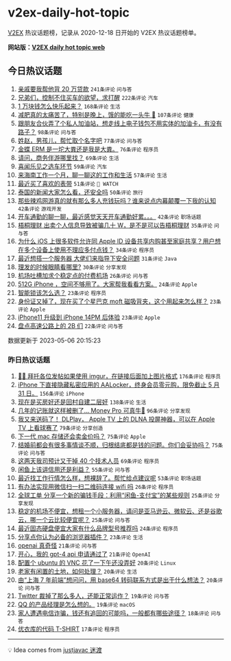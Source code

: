 # v2ex-daily-hot-topic

[V2EX](https://www.v2ex.com/) 热议话题榜，记录从 2020-12-18 日开始的 V2EX 热议话题榜单。

**网站版：[V2EX daily hot topic web](https://boojack.github.io/v2ex-daily-hot-topic-web/)**

## 今日热议话题

<!-- TODAY BEGIN -->

1. [亲戚要我帮他背 20 万贷款](https://www.v2ex.com/t/937735) `241条评论` `问与答`
1. [兄弟们，控制不住买车的欲望，求打醒](https://www.v2ex.com/t/937813) `222条评论` `汽车`
1. [1 万块钱怎么快乐起来？](https://www.v2ex.com/t/937776) `168条评论` `生活`
1. [减肥真的太痛苦了，特别是晚上，饿的能吃一头牛 🐂](https://www.v2ex.com/t/937747) `107条评论` `健康`
1. [跟朋友合伙弄了个私人加油站，想走线上电子钱包不用实体的加油卡，有没有路子？](https://www.v2ex.com/t/937737) `98条评论` `问与答`
1. [姓赵，男孩儿，帮忙取个名字吧](https://www.v2ex.com/t/937789) `77条评论` `问与答`
1. [金蝶 ERM 是一坨大粪还是我是大粪。](https://www.v2ex.com/t/937894) `76条评论` `程序员`
1. [请问，商务伴游哪里找？](https://www.v2ex.com/t/937887) `69条评论` `生活`
1. [喜闻乐见之选车环节](https://www.v2ex.com/t/937778) `59条评论` `汽车`
1. [来海南工作一个月，聊一聊这的工作和生活](https://www.v2ex.com/t/937745) `57条评论` `生活`
1. [最近买了喜欢的表带](https://www.v2ex.com/t/937743) `51条评论` ` WATCH`
1. [泰国的新闻大家怎么看，还安全吗](https://www.v2ex.com/t/937756) `50条评论` `旅行`
1. [那些辣鸡网游真的就有那么多人充钱玩吗？谁来说点内幕颠覆一下我的认知](https://www.v2ex.com/t/937916) `42条评论` `游戏开发`
1. [开车通勤的聊一聊，最近感觉天天开车通勤好累。。。](https://www.v2ex.com/t/937876) `42条评论` `职场话题`
1. [梧桐理财 出卖个人信息导致被骗几十 W，是不是可以告梧桐理财](https://www.v2ex.com/t/937884) `35条评论` `问与答`
1. [为什么 iOS 上很多软件允许同 Apple ID 设备共享内购甚至家庭共享？用户想在多个设备上使用不理应多付点钱？](https://www.v2ex.com/t/937817) `34条评论` `程序员`
1. [最近想搭一个服务器 大佬们来指导下安全问题](https://www.v2ex.com/t/937762) `31条评论` `Java`
1. [理发的时候眼睛看哪里?](https://www.v2ex.com/t/937792) `30条评论` `分享发现`
1. [机场吐槽加求个稳定点的付费机场](https://www.v2ex.com/t/937841) `26条评论` `问与答`
1. [512G iPhone ，空间不够用了。大家帮我看看方案。](https://www.v2ex.com/t/937852) `24条评论` `Apple`
1. [智能锁该怎么选？](https://www.v2ex.com/t/937872) `23条评论` `程序员`
1. [身份证又掉了，现在买了个星巴克 moft 磁吸背夹，这个用起来怎么样？](https://www.v2ex.com/t/937842) `23条评论` `Apple`
1. [iPhone11 升级到 iPhone 14PM 后体验](https://www.v2ex.com/t/937825) `23条评论` `Apple`
1. [盘点高速公路上的 2B 们](https://www.v2ex.com/t/937914) `22条评论` `问与答`

数据更新于 2023-05-06 20:15:23

<!-- TODAY END -->

### 昨日热议话题

<!-- YESTERDAY BEGIN -->

1. [🙏🏻 拜托各位发帖如果使用 imgur，在链接后面加上图片格式](https://www.v2ex.com/t/937487) `176条评论` `程序员`
1. [iPhone 下直接隐藏私密应用的 AALocker，终身会员零元购，限免截止 5 月 31 日。](https://www.v2ex.com/t/937573) `156条评论` `iPhone`
1. [现在是买房好还是回村自建二层好](https://www.v2ex.com/t/937436) `138条评论` `生活`
1. [几年的记账就这样被删了... Money Pro 可真牛🍺](https://www.v2ex.com/t/937429) `96条评论` `分享发现`
1. [我又来送码了！ DLPlay， Apple TV 上的 DLNA 投屏神器，可以在 Apple TV 上看球赛了](https://www.v2ex.com/t/937450) `79条评论` `分享创造`
1. [下一代 mac 存储还会卖金价吗？](https://www.v2ex.com/t/937460) `75条评论` `Apple`
1. [结婚前都会有很多事情谈不顺，归根结底都是钱的问题。你们会妥协吗？](https://www.v2ex.com/t/937467) `75条评论` `问与答`
1. [这两天我司预计又干掉 40 个技术人员](https://www.v2ex.com/t/937524) `69条评论` `程序员`
1. [闲鱼上该讲信用还是利益？](https://www.v2ex.com/t/937601) `55条评论` `问与答`
1. [最近找工作行情怎么样，想裸辞了。帮忙给点建议呢](https://www.v2ex.com/t/937476) `53条评论` `职场话题`
1. [有办法实现用微信扫一扫二维码连接 wifi 吗](https://www.v2ex.com/t/937538) `26条评论` `程序员`
1. [全球工单 分享一个新的骗钱手段：利用“闲鱼-支付宝”的某些规则](https://www.v2ex.com/t/937597) `25条评论` `分享发现`
1. [稳定的机场不便宜，想租一个小服务器，请问是亚马逊云、微软云、还是谷歌云，哪一个云比较便宜呢？](https://www.v2ex.com/t/937589) `25条评论` `问与答`
1. [最近固态硬盘便宜大家有什么品牌型号推荐吗](https://www.v2ex.com/t/937456) `24条评论` `程序员`
1. [分享点你认为必备的浏览器插件？](https://www.v2ex.com/t/937611) `23条评论` `生活`
1. [openai 真奇怪](https://www.v2ex.com/t/937433) `21条评论` `问与答`
1. [开心，我的 gpt-4 api 申请通过了](https://www.v2ex.com/t/937426) `21条评论` `OpenAI`
1. [配置个 ubuntu 的 VNC 花了一下午还没弄好](https://www.v2ex.com/t/937627) `20条评论` `Linux`
1. [老家有闲置的土地，如何处理？](https://www.v2ex.com/t/937547) `20条评论` `生活`
1. [由“上海 7 年前端”想问问，用 base64 转码联系方式是出于什么想法？](https://www.v2ex.com/t/937430) `20条评论` `问与答`
1. [Twitter 裁掉了那么多人，还能正常运作？](https://www.v2ex.com/t/937575) `19条评论` `问与答`
1. [QQ 的产品经理是怎么想的。](https://www.v2ex.com/t/937440) `19条评论` `macOS`
1. [家人遭遇电信诈骗，钱还有追回的可能吗，一般都有哪些途径？](https://www.v2ex.com/t/937679) `18条评论` `问与答`
1. [优衣库的代码 T-SHIRT](https://www.v2ex.com/t/937677) `17条评论` `程序员`

<!-- YESTERDAY END -->

---

💡 Idea comes from [justjavac 迷渡](https://github.com/justjavac/)
